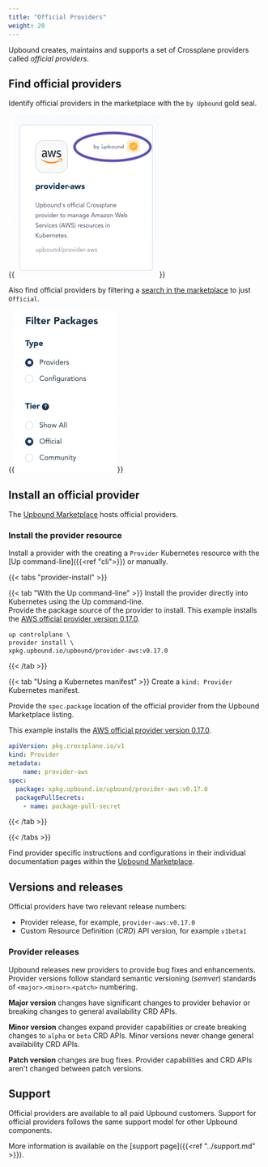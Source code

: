 ```yaml
---
title: "Official Providers"
weight: 20
---
```

Upbound creates, maintains and supports a set of Crossplane providers called *official providers*.  

## Find official providers
Identify official providers in the marketplace with the `by Upbound` gold seal.

{{<img src="images/provider-by-upbound.png" alt="example official provider with a by Upbound seal" size="xtiny">}}

Also find official providers by filtering a [search in the marketplace](https://marketplace.upbound.io/providers?tier=official) to just `Official`.

{{<img src="images/official-provider-search-filter.png" alt="a marketplace search filter with Providers and Official filters set" size="xtiny" >}}

## Install an official provider
The [Upbound Marketplace](https://marketplace.upbound.io/) hosts official providers. 

### Install the provider resource
Install a provider with the creating a `Provider` Kubernetes resource with the [Up command-line]({{<ref "cli">}}) or manually.

{{< tabs "provider-install" >}}

{{< tab "With the Up command-line" >}}
Install the provider directly into Kubernetes using the Up command-line.  
Provide the package source of the provider to install. This example installs the [AWS official provider version 0.17.0](https://marketplace.upbound.io/providers/upbound/provider-aws/v0.17.0).
```shell {copy-lines="all"}
up controlplane \
provider install \
xpkg.upbound.io/upbound/provider-aws:v0.17.0
```
{{< /tab >}}

{{< tab "Using a Kubernetes manifest" >}}
Create a `kind: Provider` Kubernetes manifest.  

Provide the `spec.package` location of the official provider from the Upbound Marketplace listing. 

This example installs the [AWS official provider version 0.17.0](https://marketplace.upbound.io/providers/upbound/provider-aws/v0.17.0).

```yaml
apiVersion: pkg.crossplane.io/v1
kind: Provider
metadata:
    name: provider-aws
spec:
  package: xpkg.upbound.io/upbound/provider-aws:v0.17.0
  packagePullSecrets:
    - name: package-pull-secret
```
{{< /tab >}}

{{< /tabs >}}

Find provider specific instructions and configurations in their individual documentation pages within the [Upbound Marketplace](https://marketplace.upbound.io/providers).
## Versions and releases
Official providers have two relevant release numbers:
* Provider release, for example, `provider-aws:v0.17.0`
* Custom Resource Definition (*CRD*) API version, for example `v1beta1`

### Provider releases
Upbound releases new providers to provide bug fixes and enhancements. Provider versions follow standard semantic versioning (*semver*) standards of `<major>`.`<minor>`.`<patch>` numbering.

**Major version** changes have significant changes to provider behavior or breaking changes to general availability CRD APIs.  

**Minor version** changes expand provider capabilities or create breaking changes to `alpha` or `beta` CRD APIs. Minor versions never change general availability CRD APIs.

**Patch version** changes are bug fixes. Provider capabilities and CRD APIs aren't changed between patch versions. 

<!--
### Custom resource definition API versions
The CRDs contained within an official provider follow the standard Kubernetes API versioning and deprecation policy. 

* `v1alpha` - CRDs under `v1alpha` haven't passed through full Upbound quality assurance. `v1alpha1` providers are for testing and experimentation and aren't intended for production deployment.

* `v1beta1` - This identifies a qualified and tested CRD. 
Upbound attempts to ensure a stable CRD API but may require breaking changes in future versions. `v1beta1` may be missing endpoints or settings related to the provider resource.

* `v1beta2` - Like `v1beta1` CRDs all `v1beta2` providers are fully qualified and tested. `v1beta2` contain more features or breaking API changes from `v1beta1`. 

* `v1` - CRDs that reach a `v1` API version have fully defined APIs. Upbound doesn't make breaking API changes until the next provider API version. 
-->

## Support
Official providers are available to all paid Upbound customers. Support for official providers follows the same support model for other Upbound components. 

More information is available on the [support page]({{<ref "../support.md" >}}).

<!-- TODO
## Coverage

-->